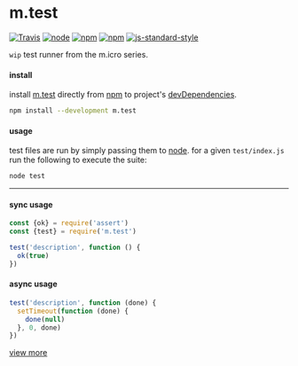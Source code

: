 # m.test
[![Travis](https://img.shields.io/travis/ivoputzer/m.test.svg?style=flat-square)](https://travis-ci.org/ivoputzer/m.test) [![node](https://img.shields.io/node/v/m.test.svg?style=flat-square)](https://nodejs.org/docs/v6.0.0/api) [![npm](https://img.shields.io/npm/v/m.test.svg?style=flat-square)](https://www.npmjs.com/package/m.test) [![npm](https://img.shields.io/npm/l/m.test.svg?style=flat-square)](https://spdx.org/licenses/MIT)
[![js-standard-style](https://img.shields.io/badge/standard-javascript-yellow.svg?style=flat-square)](http://standardjs.com/)


`wip` test runner from the m.icro series.

#### install

install [m.test](https://github.com/ivoputzer/m.test) directly from [npm](https://www.npmjs.com) to project's [devDependencies](https://docs.npmjs.com/files/package.json#devdependencies).

```sh
npm install --development m.test
```

#### usage

test files are run by simply passing them to [node](https://nodejs.org). for a given `test/index.js` run the following to execute the suite:

```sh
node test
```
---

#### sync usage
```javascript
const {ok} = require('assert')
const {test} = require('m.test')

test('description', function () {
  ok(true)
})
```

#### async usage
```javascript
test('description', function (done) {
  setTimeout(function (done) {
    done(null)
  }, 0, done)  
})
```

[view more](https://github.com/ivoputzer/m.test/blob/master/test/index.js)
